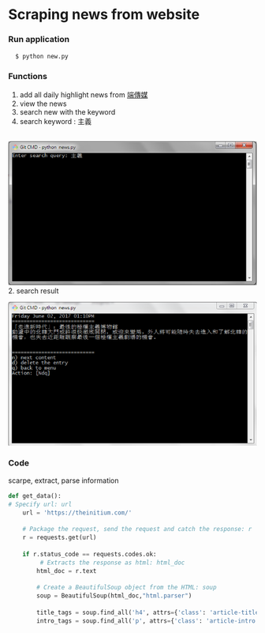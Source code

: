 # Scraping news from website
### Run application
```
  $ python new.py
```
### Functions
1. add all daily highlight news from [端傳媒](https://theinitium.com/)
2. view the news 
3. search new with the keyword
  1. search keyword : 主義
  
  ![Image of search](https://github.com/a93701011/Scraping/blob/master/pic/sr_kword.PNG)
  2. search result
  
  ![Image of search](https://github.com/a93701011/Scraping/blob/master/pic/search.PNG)
  
### Code
scarpe, extract, parse information
```python
def get_data():
# Specify url: url
    url = 'https://theinitium.com/'
    
    # Package the request, send the request and catch the response: r
    r = requests.get(url)

    if r.status_code == requests.codes.ok:
         # Extracts the response as html: html_doc
        html_doc = r.text
        
        # Create a BeautifulSoup object from the HTML: soup
        soup = BeautifulSoup(html_doc,"html.parser")
        
        title_tags = soup.find_all('h4', attrs={'class': 'article-title'})
        intro_tags = soup.find_all('p', attrs={'class': 'article-intro'})
        
```
